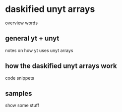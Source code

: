 # daskified unyt arrays  

overview words 

## general yt + unyt

notes on how yt uses unyt arrays

## how the daskified unyt arrays work

code snippets

## samples 

show some stuff 
